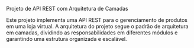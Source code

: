 Projeto de API REST com Arquitetura de Camadas

Este projeto implementa uma API REST para o gerenciamento de produtos em uma loja virtual. A arquitetura do projeto segue o padrão de arquitetura em camadas, dividindo as responsabilidades em diferentes módulos e garantindo uma estrutura organizada e escalável.
